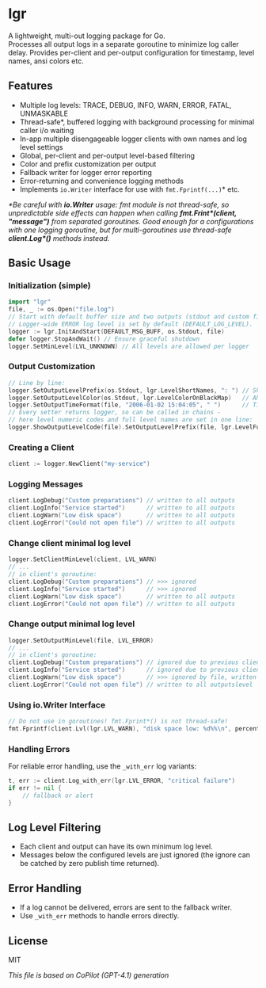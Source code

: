 # lgr

A lightweight, multi-out logging package for Go.  
Processes all output logs in a separate goroutine to minimize log caller delay.
Provides per-client and per-output configuration for timestamp, level names, ansi colors etc.

## Features

- Multiple log levels: TRACE, DEBUG, INFO, WARN, ERROR, FATAL, UNMASKABLE
- Thread-safe*, buffered logging with background processing for minimal caller i/o waiting
- In-app multiple disengageable logger clients with own names and log level settings
- Global, per-client and per-output level-based filtering
- Color and prefix customization per output
- Fallback writer for logger error reporting
- Error-returning and convenience logging methods
- Implements `io.Writer` interface for use with `fmt.Fprintf(...)`* etc.

_\*Be careful with **io.Writer** usage: fmt module is not thread-safe, so unpredictable side effects can happen when calling **fmt.Frint\*(client, "message")** from separated goroutines. Good enough for a configurations with one logging goroutine, but for multi-goroutines use thread-safe **client.Log\*()** methods instead._

## Basic Usage

### Initialization (simple)

```go
import "lgr"
file, _ := os.Open("file.log")
// Start with default buffer size and two outputs (stdout and custom file).
// Logger-wide ERROR log level is set by default (DEFAULT_LOG_LEVEL).
logger := lgr.InitAndStart(DEFAULT_MSG_BUFF, os.Stdout, file) 
defer logger.StopAndWait() // Ensure graceful shutdown
logger.SetMinLevel(LVL_UNKNOWN) // All levels are allowed per logger
```

### Output Customization

```go
// Line by line:
logger.SetOutputLevelPrefix(os.Stdout, lgr.LevelShortNames, ": ") // Short level names
logger.SetOutputLevelColor(os.Stdout, lgr.LevelColorOnBlackMap)   // ANSI term colors
logger.SetOutputTimeFormat(file, "2006-01-02 15:04:05", " ")      // Timestamp
// Every setter returns logger, so can be called in chains -
// here level numeric codes and full level names are set in one line:
logger.ShowOutputLevelCode(file).SetOutputLevelPrefix(file, lgr.LevelFullNames, "|")
```

### Creating a Client

```go
client := logger.NewClient("my-service")
```

### Logging Messages

```go
client.LogDebug("Custom preparations") // written to all outputs
client.LogInfo("Service started")      // written to all outputs
client.LogWarn("Low disk space")       // written to all outputs
client.LogError("Could not open file") // written to all outputs
```

### Change client minimal log level

```go
logger.SetClientMinLevel(client, LVL_WARN)
// ...
// in client's goroutine:
client.LogDebug("Custom preparations") // >>> ignored
client.LogInfo("Service started")      // >>> ignored
client.LogWarn("Low disk space")       // written to all outputs
client.LogError("Could not open file") // written to all outputs
```

### Change output minimal log level

```go
logger.SetOutputMinLevel(file, LVL_ERROR)
// ...
// in client's goroutine:
client.LogDebug("Custom preparations") // ignored due to previous client restrictions
client.LogInfo("Service started")      // ignored due to previous client restrictions
client.LogWarn("Low disk space")       // >>> ignored by file, written to os.Stdout
client.LogError("Could not open file") // written to all outputslevel 
```

### Using io.Writer Interface

```go
// Do not use in goroutines! fmt.Fprint*() is not thread-safe!
fmt.Fprintf(client.Lvl(lgr.LVL_WARN), "disk space low: %d%%\n", percent)
```

### Handling Errors

For reliable error handling, use the `_with_err` log variants:

```go
t, err := client.Log_with_err(lgr.LVL_ERROR, "critical failure")
if err != nil {
    // fallback or alert
}
```

## Log Level Filtering

- Each client and output can have its own minimum log level.
- Messages below the configured levels are just ignored (the ignore can be catched by zero publish time returned).

## Error Handling

- If a log cannot be delivered, errors are sent to the fallback writer.
- Use `_with_err` methods to handle errors directly.

## License

MIT

_This file is based on CoPilot (GPT-4.1) generation_